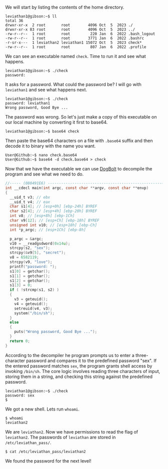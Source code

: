 We will start by listing the contents of the home directory.
```console
leviathan1@gibson:~$ ll
total 36
drwxr-xr-x  2 root       root        4096 Oct  5  2023 ./
drwxr-xr-x 83 root       root        4096 Oct  5  2023 ../
-rw-r--r--  1 root       root         220 Jan  6  2022 .bash_logout
-rw-r--r--  1 root       root        3771 Jan  6  2022 .bashrc
-r-sr-x---  1 leviathan2 leviathan1 15072 Oct  5  2023 check*
-rw-r--r--  1 root       root         807 Jan  6  2022 .profile
```
We can see an executable named `check`. Time to run it and see what happens.
```console
leviathan1@gibson:~$ ./check
password: 
```
It asks for a password. What could the password be?
I will go with `leviathan1` and see what happens next.
```console
leviathan1@gibson:~$ ./check
password: leviathan1
Wrong password, Good Bye ...
```
The password was wrong. 
So let's just make a copy of this executable on our local machine by converting it first to base64.

```console
leviathan1@gibson:~$ base64 check
```
Then paste the base64 characters on a file with `.base64` suffix and then decode it to binary with the name you want.
```console
User@Github:~$ nano check.base64
User@Github:~$ base64 -d check.base64 > check
```
Now that we have the executable we can use [DogBolt](https://dogbolt.org/) to decompile the program and see what we need to do.

```C
//----- (080491E6) --------------------------------------------------------
int __cdecl main(int argc, const char **argv, const char **envp)
{
  __uid_t v3; // ebx
  __uid_t v4; // eax
  char s1[4]; // [esp+0h] [ebp-24h] BYREF
  char s2[4]; // [esp+4h] [ebp-20h] BYREF
  int v8; // [esp+8h] [ebp-1Ch]
  char v9[12]; // [esp+Ch] [ebp-18h] BYREF
  unsigned int v10; // [esp+18h] [ebp-Ch]
  int *p_argc; // [esp+1Ch] [ebp-8h]

  p_argc = &argc;
  v10 = __readgsdword(0x14u);
  strcpy(s2, "sex");
  strcpy(&v9[5], "secret");
  v8 = 6582119;
  strcpy(v9, "love");
  printf("password: ");
  s1[0] = getchar();
  s1[1] = getchar();
  s1[2] = getchar();
  s1[3] = 0;
  if ( !strcmp(s1, s2) )
  {
    v3 = geteuid();
    v4 = geteuid();
    setreuid(v4, v3);
    system("/bin/sh");
  }
  else
  {
    puts("Wrong password, Good Bye ...");
  }
  return 0;
}
```
According to the decompiler he program prompts us to enter a three-character password and compares it to the predefined password "sex". If the entered password matches `sex`, the program grants shell access by invoking `/bin/sh`. The core logic involves reading three characters of input, storing them in a string, and checking this string against the predefined password.
```console
leviathan1@gibson:~$ ./check
password: sex
$
```
We got a new shell. Lets run `whoami`.
```console
$ whoami
leviathan2
```
We are `leviathan2`. Now we have permissions to read the flag of `leviathan2`. The passwords of `leviathan` are stored in `/etc/leviathan_pass/`.
```console
$ cat /etc/leviathan_pass/leviathan2
```
We found the password for the next level!


